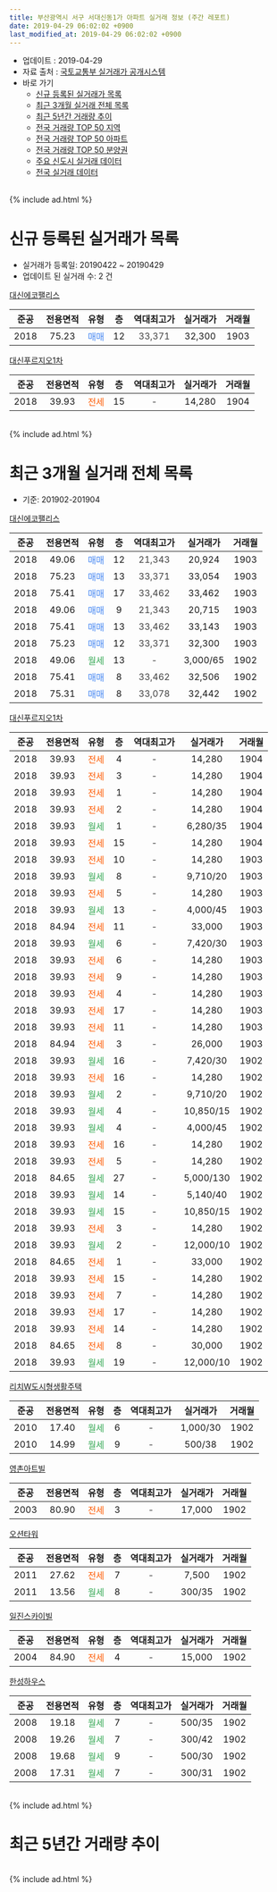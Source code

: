 ```yaml
---
title: 부산광역시 서구 서대신동1가 아파트 실거래 정보 (주간 레포트)
date: 2019-04-29 06:02:02 +0900
last_modified_at: 2019-04-29 06:02:02 +0900
---
```


* 업데이트 : 2019-04-29
* 자료 출처 : [국토교통부 실거래가 공개시스템](http://rt.molit.go.kr)
* 바로 가기
    * [신규 등록된 실거래가 목록](#신규-등록된-실거래가-목록)
    * [최근 3개월 실거래 전체 목록](#최근-3개월-실거래-전체-목록)
    * [최근 5년간 거래량 추이](#최근-5년간-거래량-추이)
    * [전국 거래량 TOP 50 지역](https://inasie.github.io/apt-trade-info/최근-3개월-전국에서-가장-거래가-많이-발생한-지역)
    * [전국 거래량 TOP 50 아파트](https://inasie.github.io/apt-trade-info/최근-3개월-전국에서-가장-거래가-많이-발생한-아파트)
    * [전국 거래량 TOP 50 분양권](https://inasie.github.io/apt-trade-info/최근-3개월-전국에서-가장-거래가-많이-발생한-분양권)
    * [주요 신도시 실거래 데이터](https://inasie.github.io/apt-trade-info/주요-신도시)
    * [전국 실거래 데이터](https://inasie.github.io/apt-trade-info/전국)
<br>
{% include ad.html %}
<br>

# 신규 등록된 실거래가 목록
* 실거래가 등록일: 20190422 ~ 20190429
* 업데이트 된 실거래 수: 2 건


[대신에코팰리스](https://search.naver.com/search.naver?query=%EB%B6%80%EC%82%B0%EA%B4%91%EC%97%AD%EC%8B%9C+%EC%84%9C%EA%B5%AC+%EC%84%9C%EB%8C%80%EC%8B%A0%EB%8F%991%EA%B0%80+%EB%8C%80%EC%8B%A0%EC%97%90%EC%BD%94%ED%8C%B0%EB%A6%AC%EC%8A%A4)

|준공|전용면적|유형|층|역대최고가|실거래가|거래월|
|:---:|:---:|:---:|:---:|:---:|:---:|:---:|
|2018|75.23|<span style="color:#4285f3">매매</span>|12|<span style="color:#444444">33,371</span>|32,300|1903|

[대신푸르지오1차](https://search.naver.com/search.naver?query=%EB%B6%80%EC%82%B0%EA%B4%91%EC%97%AD%EC%8B%9C+%EC%84%9C%EA%B5%AC+%EC%84%9C%EB%8C%80%EC%8B%A0%EB%8F%991%EA%B0%80+%EB%8C%80%EC%8B%A0%ED%91%B8%EB%A5%B4%EC%A7%80%EC%98%A41%EC%B0%A8)

|준공|전용면적|유형|층|역대최고가|실거래가|거래월|
|:---:|:---:|:---:|:---:|:---:|:---:|:---:|
|2018|39.93|<span style="color:#ff5a00">전세</span>|15|<span style="color:#444444">-</span>|14,280|1904|


<br>
{% include ad.html %}
<br>

# 최근 3개월 실거래 전체 목록
* 기준: 201902-201904


[대신에코팰리스](https://search.naver.com/search.naver?query=%EB%B6%80%EC%82%B0%EA%B4%91%EC%97%AD%EC%8B%9C+%EC%84%9C%EA%B5%AC+%EC%84%9C%EB%8C%80%EC%8B%A0%EB%8F%991%EA%B0%80+%EB%8C%80%EC%8B%A0%EC%97%90%EC%BD%94%ED%8C%B0%EB%A6%AC%EC%8A%A4)

|준공|전용면적|유형|층|역대최고가|실거래가|거래월|
|:---:|:---:|:---:|:---:|:---:|:---:|:---:|
|2018|49.06|<span style="color:#4285f3">매매</span>|12|<span style="color:#444444">21,343</span>|20,924|1903|
|2018|75.23|<span style="color:#4285f3">매매</span>|13|<span style="color:#444444">33,371</span>|33,054|1903|
|2018|75.41|<span style="color:#4285f3">매매</span>|17|<span style="color:#444444">33,462</span>|33,462|1903|
|2018|49.06|<span style="color:#4285f3">매매</span>|9|<span style="color:#444444">21,343</span>|20,715|1903|
|2018|75.41|<span style="color:#4285f3">매매</span>|13|<span style="color:#444444">33,462</span>|33,143|1903|
|2018|75.23|<span style="color:#4285f3">매매</span>|12|<span style="color:#444444">33,371</span>|32,300|1903|
|2018|49.06|<span style="color:#34a853">월세</span>|13|<span style="color:#444444">-</span>|3,000/65|1902|
|2018|75.41|<span style="color:#4285f3">매매</span>|8|<span style="color:#444444">33,462</span>|32,506|1902|
|2018|75.31|<span style="color:#4285f3">매매</span>|8|<span style="color:#444444">33,078</span>|32,442|1902|

[대신푸르지오1차](https://search.naver.com/search.naver?query=%EB%B6%80%EC%82%B0%EA%B4%91%EC%97%AD%EC%8B%9C+%EC%84%9C%EA%B5%AC+%EC%84%9C%EB%8C%80%EC%8B%A0%EB%8F%991%EA%B0%80+%EB%8C%80%EC%8B%A0%ED%91%B8%EB%A5%B4%EC%A7%80%EC%98%A41%EC%B0%A8)

|준공|전용면적|유형|층|역대최고가|실거래가|거래월|
|:---:|:---:|:---:|:---:|:---:|:---:|:---:|
|2018|39.93|<span style="color:#ff5a00">전세</span>|4|<span style="color:#444444">-</span>|14,280|1904|
|2018|39.93|<span style="color:#ff5a00">전세</span>|3|<span style="color:#444444">-</span>|14,280|1904|
|2018|39.93|<span style="color:#ff5a00">전세</span>|1|<span style="color:#444444">-</span>|14,280|1904|
|2018|39.93|<span style="color:#ff5a00">전세</span>|2|<span style="color:#444444">-</span>|14,280|1904|
|2018|39.93|<span style="color:#34a853">월세</span>|1|<span style="color:#444444">-</span>|6,280/35|1904|
|2018|39.93|<span style="color:#ff5a00">전세</span>|15|<span style="color:#444444">-</span>|14,280|1904|
|2018|39.93|<span style="color:#ff5a00">전세</span>|10|<span style="color:#444444">-</span>|14,280|1903|
|2018|39.93|<span style="color:#34a853">월세</span>|8|<span style="color:#444444">-</span>|9,710/20|1903|
|2018|39.93|<span style="color:#ff5a00">전세</span>|5|<span style="color:#444444">-</span>|14,280|1903|
|2018|39.93|<span style="color:#34a853">월세</span>|13|<span style="color:#444444">-</span>|4,000/45|1903|
|2018|84.94|<span style="color:#ff5a00">전세</span>|11|<span style="color:#444444">-</span>|33,000|1903|
|2018|39.93|<span style="color:#34a853">월세</span>|6|<span style="color:#444444">-</span>|7,420/30|1903|
|2018|39.93|<span style="color:#ff5a00">전세</span>|6|<span style="color:#444444">-</span>|14,280|1903|
|2018|39.93|<span style="color:#ff5a00">전세</span>|9|<span style="color:#444444">-</span>|14,280|1903|
|2018|39.93|<span style="color:#ff5a00">전세</span>|4|<span style="color:#444444">-</span>|14,280|1903|
|2018|39.93|<span style="color:#ff5a00">전세</span>|17|<span style="color:#444444">-</span>|14,280|1903|
|2018|39.93|<span style="color:#ff5a00">전세</span>|11|<span style="color:#444444">-</span>|14,280|1903|
|2018|84.94|<span style="color:#ff5a00">전세</span>|3|<span style="color:#444444">-</span>|26,000|1903|
|2018|39.93|<span style="color:#34a853">월세</span>|16|<span style="color:#444444">-</span>|7,420/30|1902|
|2018|39.93|<span style="color:#ff5a00">전세</span>|16|<span style="color:#444444">-</span>|14,280|1902|
|2018|39.93|<span style="color:#34a853">월세</span>|2|<span style="color:#444444">-</span>|9,710/20|1902|
|2018|39.93|<span style="color:#34a853">월세</span>|4|<span style="color:#444444">-</span>|10,850/15|1902|
|2018|39.93|<span style="color:#34a853">월세</span>|4|<span style="color:#444444">-</span>|4,000/45|1902|
|2018|39.93|<span style="color:#ff5a00">전세</span>|16|<span style="color:#444444">-</span>|14,280|1902|
|2018|39.93|<span style="color:#ff5a00">전세</span>|5|<span style="color:#444444">-</span>|14,280|1902|
|2018|84.65|<span style="color:#34a853">월세</span>|27|<span style="color:#444444">-</span>|5,000/130|1902|
|2018|39.93|<span style="color:#34a853">월세</span>|14|<span style="color:#444444">-</span>|5,140/40|1902|
|2018|39.93|<span style="color:#34a853">월세</span>|15|<span style="color:#444444">-</span>|10,850/15|1902|
|2018|39.93|<span style="color:#ff5a00">전세</span>|3|<span style="color:#444444">-</span>|14,280|1902|
|2018|39.93|<span style="color:#34a853">월세</span>|2|<span style="color:#444444">-</span>|12,000/10|1902|
|2018|84.65|<span style="color:#ff5a00">전세</span>|1|<span style="color:#444444">-</span>|33,000|1902|
|2018|39.93|<span style="color:#ff5a00">전세</span>|15|<span style="color:#444444">-</span>|14,280|1902|
|2018|39.93|<span style="color:#ff5a00">전세</span>|7|<span style="color:#444444">-</span>|14,280|1902|
|2018|39.93|<span style="color:#ff5a00">전세</span>|17|<span style="color:#444444">-</span>|14,280|1902|
|2018|39.93|<span style="color:#ff5a00">전세</span>|14|<span style="color:#444444">-</span>|14,280|1902|
|2018|84.65|<span style="color:#ff5a00">전세</span>|8|<span style="color:#444444">-</span>|30,000|1902|
|2018|39.93|<span style="color:#34a853">월세</span>|19|<span style="color:#444444">-</span>|12,000/10|1902|


<script async src="//pagead2.googlesyndication.com/pagead/js/adsbygoogle.js"></script>
<!-- 기본 -->
<ins class="adsbygoogle"
     style="display:block"
     data-ad-client="ca-pub-2446590836940007"
     data-ad-slot="1659523306"
     data-ad-format="auto"
     data-full-width-responsive="true"></ins>
<script>
(adsbygoogle = window.adsbygoogle || []).push({});
</script>


[리치W도시형생활주택](https://search.naver.com/search.naver?query=%EB%B6%80%EC%82%B0%EA%B4%91%EC%97%AD%EC%8B%9C+%EC%84%9C%EA%B5%AC+%EC%84%9C%EB%8C%80%EC%8B%A0%EB%8F%991%EA%B0%80+%EB%A6%AC%EC%B9%98W%EB%8F%84%EC%8B%9C%ED%98%95%EC%83%9D%ED%99%9C%EC%A3%BC%ED%83%9D)

|준공|전용면적|유형|층|역대최고가|실거래가|거래월|
|:---:|:---:|:---:|:---:|:---:|:---:|:---:|
|2010|17.40|<span style="color:#34a853">월세</span>|6|<span style="color:#444444">-</span>|1,000/30|1902|
|2010|14.99|<span style="color:#34a853">월세</span>|9|<span style="color:#444444">-</span>|500/38|1902|

[영촌아트빌](https://search.naver.com/search.naver?query=%EB%B6%80%EC%82%B0%EA%B4%91%EC%97%AD%EC%8B%9C+%EC%84%9C%EA%B5%AC+%EC%84%9C%EB%8C%80%EC%8B%A0%EB%8F%991%EA%B0%80+%EC%98%81%EC%B4%8C%EC%95%84%ED%8A%B8%EB%B9%8C)

|준공|전용면적|유형|층|역대최고가|실거래가|거래월|
|:---:|:---:|:---:|:---:|:---:|:---:|:---:|
|2003|80.90|<span style="color:#ff5a00">전세</span>|3|<span style="color:#444444">-</span>|17,000|1902|

[오션타워](https://search.naver.com/search.naver?query=%EB%B6%80%EC%82%B0%EA%B4%91%EC%97%AD%EC%8B%9C+%EC%84%9C%EA%B5%AC+%EC%84%9C%EB%8C%80%EC%8B%A0%EB%8F%991%EA%B0%80+%EC%98%A4%EC%85%98%ED%83%80%EC%9B%8C)

|준공|전용면적|유형|층|역대최고가|실거래가|거래월|
|:---:|:---:|:---:|:---:|:---:|:---:|:---:|
|2011|27.62|<span style="color:#ff5a00">전세</span>|7|<span style="color:#444444">-</span>|7,500|1902|
|2011|13.56|<span style="color:#34a853">월세</span>|8|<span style="color:#444444">-</span>|300/35|1902|

[일진스카이빌](https://search.naver.com/search.naver?query=%EB%B6%80%EC%82%B0%EA%B4%91%EC%97%AD%EC%8B%9C+%EC%84%9C%EA%B5%AC+%EC%84%9C%EB%8C%80%EC%8B%A0%EB%8F%991%EA%B0%80+%EC%9D%BC%EC%A7%84%EC%8A%A4%EC%B9%B4%EC%9D%B4%EB%B9%8C)

|준공|전용면적|유형|층|역대최고가|실거래가|거래월|
|:---:|:---:|:---:|:---:|:---:|:---:|:---:|
|2004|84.90|<span style="color:#ff5a00">전세</span>|4|<span style="color:#444444">-</span>|15,000|1902|

[한성하우스](https://search.naver.com/search.naver?query=%EB%B6%80%EC%82%B0%EA%B4%91%EC%97%AD%EC%8B%9C+%EC%84%9C%EA%B5%AC+%EC%84%9C%EB%8C%80%EC%8B%A0%EB%8F%991%EA%B0%80+%ED%95%9C%EC%84%B1%ED%95%98%EC%9A%B0%EC%8A%A4)

|준공|전용면적|유형|층|역대최고가|실거래가|거래월|
|:---:|:---:|:---:|:---:|:---:|:---:|:---:|
|2008|19.18|<span style="color:#34a853">월세</span>|7|<span style="color:#444444">-</span>|500/35|1902|
|2008|19.26|<span style="color:#34a853">월세</span>|7|<span style="color:#444444">-</span>|300/42|1902|
|2008|19.68|<span style="color:#34a853">월세</span>|9|<span style="color:#444444">-</span>|500/30|1902|
|2008|17.31|<span style="color:#34a853">월세</span>|7|<span style="color:#444444">-</span>|300/31|1902|


<br>
{% include ad.html %}
<br>

# 최근 5년간 거래량 추이


<div style="width:100%;">
    <canvas id="deal_progress" height="200"></canvas>
</div>

<script>
new Chart(document.getElementById("deal_progress"), {
    type: 'line',
    data: {
        labels: ['201404','201405','201406','201407','201408','201409','201410','201411','201412','201501','201502','201503','201504','201505','201506','201507','201508','201509','201510','201511','201512','201601','201602','201603','201604','201605','201606','201607','201608','201609','201610','201611','201612','201701','201702','201703','201704','201705','201706','201707','201708','201709','201710','201711','201712','201801','201802','201803','201804','201805','201806','201807','201808','201809','201810','201811','201812','201901','201902','201903','201904'],
        datasets: [{
            label: '매매',
            pointRadius: 1,
            data: [2, 2, 0, 1, 2, 5, 5, 1, 1, 4, 1, 6, 5, 9, 10, 8, 8, 6, 9, 6, 3, 5, 5, 3, 2, 0, 2, 4, 0, 1, 6, 5, 4, 3, 6, 9, 21, 1, 7, 1, 2, 3, 2, 0, 2, 10, 10, 19, 7, 16, 9, 6, 3, 1, 4, 3, 26, 12, 2, 6, 0],
            borderColor: "rgba(255, 201, 14, 1)",
            backgroundColor: "rgba(255, 201, 14, 0.5)",
            fill: false,
            lineTension: 0
        },{
            label: '전월세',
            pointRadius: 1,
            data: [1, 3, 3, 2, 4, 0, 0, 3, 0, 4, 9, 3, 1, 3, 1, 1, 2, 0, 3, 0, 3, 7, 7, 3, 2, 2, 1, 2, 1, 1, 1, 2, 0, 5, 8, 1, 3, 1, 1, 2, 1, 2, 0, 1, 2, 9, 16, 28, 23, 26, 25, 23, 23, 4, 5, 4, 2, 32, 30, 12, 6],
            borderColor: "rgba(0, 141, 185, 1)",
            backgroundColor: "rgba(0, 141, 185, 0.5)",
            fill: false,
            lineTension: 0
        }
        ]
    },
    options: {
        responsive: true,
        title: {
            display: false
        },
        tooltips: {
            mode: 'index',
            intersect: false
        },
        hover: {
            mode: 'nearest',
            intersect: true
        },
        scales: {
            xAxes: [{
                display: true,
                scaleLabel: {
                    display: true,
                    labelString: '년/월'
                }
            }],
            yAxes: [{
                display: true,
                ticks: {
                    suggestedMin: 0,
                },
                scaleLabel: {
                    display: true,
                    labelString: '실거래 수'
                }
            }]
        }
    }
});

</script>


<br>
{% include ad.html %}
<br>

